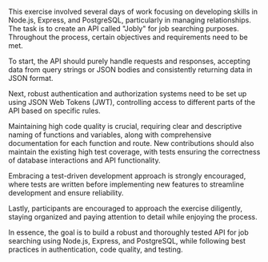 This exercise involved several days of work focusing on developing skills in Node.js, Express, and PostgreSQL, particularly in managing relationships. The task is to create an API called "Jobly" for job searching purposes. Throughout the process, certain objectives and requirements need to be met.

To start, the API should purely handle requests and responses, accepting data from query strings or JSON bodies and consistently returning data in JSON format.

Next, robust authentication and authorization systems need to be set up using JSON Web Tokens (JWT), controlling access to different parts of the API based on specific rules.

Maintaining high code quality is crucial, requiring clear and descriptive naming of functions and variables, along with comprehensive documentation for each function and route. New contributions should also maintain the existing high test coverage, with tests ensuring the correctness of database interactions and API functionality.

Embracing a test-driven development approach is strongly encouraged, where tests are written before implementing new features to streamline development and ensure reliability.

Lastly, participants are encouraged to approach the exercise diligently, staying organized and paying attention to detail while enjoying the process.

In essence, the goal is to build a robust and thoroughly tested API for job searching using Node.js, Express, and PostgreSQL, while following best practices in authentication, code quality, and testing.
